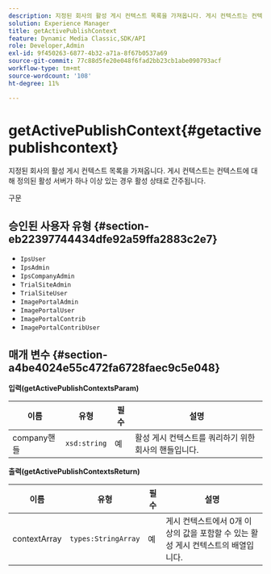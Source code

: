```yaml
---
description: 지정된 회사의 활성 게시 컨텍스트 목록을 가져옵니다. 게시 컨텍스트는 컨텍스트에 대해 정의된 활성 서버가 하나 이상 있는 경우 활성 상태로 간주됩니다.
solution: Experience Manager
title: getActivePublishContext
feature: Dynamic Media Classic,SDK/API
role: Developer,Admin
exl-id: 9f450263-6877-4b32-a71a-8f67b0537a69
source-git-commit: 77c88d5fe20e048f6fad2bb23cb1abe090793acf
workflow-type: tm+mt
source-wordcount: '108'
ht-degree: 11%

---
```


# getActivePublishContext{#getactivepublishcontext}

지정된 회사의 활성 게시 컨텍스트 목록을 가져옵니다. 게시 컨텍스트는 컨텍스트에 대해 정의된 활성 서버가 하나 이상 있는 경우 활성 상태로 간주됩니다.

구문

## 승인된 사용자 유형 {#section-eb22397744434dfe92a59ffa2883c2e7}

* `IpsUser`
* `IpsAdmin`
* `IpsCompanyAdmin`
* `TrialSiteAdmin`
* `TrialSiteUser`
* `ImagePortalAdmin`
* `ImagePortalUser`
* `ImagePortalContrib`
* `ImagePortalContribUser`

## 매개 변수 {#section-a4be4024e55c472fa6728faec9c5e048}

**입력(getActivePublishContextsParam)**

| 이름 | 유형 | 필수 | 설명 |
|---|---|---|---|
| company핸들 | `xsd:string` | 예 | 활성 게시 컨텍스트를 쿼리하기 위한 회사의 핸들입니다. |

**출력(getActivePublishContextsReturn)**

| 이름 | 유형 | 필수 | 설명 |
|---|---|---|---|
| contextArray | `types:StringArray` | 예 | 게시 컨텍스트에서 0개 이상의 값을 포함할 수 있는 활성 게시 컨텍스트의 배열입니다. |
